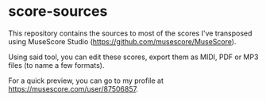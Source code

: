 # score-sources
This repository contains the sources to most of the scores I've transposed using MuseScore Studio (https://github.com/musescore/MuseScore).

Using said tool, you can edit these scores, export them as MIDI, PDF or MP3 files (to name a few formats).

For a quick preview, you can go to my profile at https://musescore.com/user/87506857.
